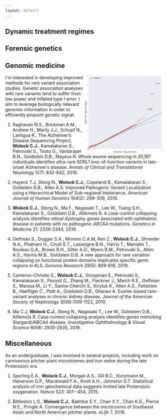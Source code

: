 ```yaml
---
layout: default
---
```


## Dynamic treatment regimes

## Forensic genetics

## Genomic medicine

<img src = "collapsing_qq.png" style="float:right;width:50%">

I'm interested in developing improved methods for rare variant association studies. Genetic association analyses with rare variants tend to suffer from low power and inflated type I error. I aim to leverage biologically relevant genomic information in order to efficiently pinpoint genetic signal. 

1. Raghavan N.S., Brickman A.M., Andrew H., Manly J.J., Schupf N., Lantigua R., The Alzheimer’s Disease Sequencing Project, **Wolock C.J.**, Kamalakaran S., Petrovski S., Tosto G., Vardarajan B.N., Goldstein D.B., Mayeux R. Whole exome sequencing in 20,197 individuals identifies ultra-rare SORL1 loss-of-function variants in late-onset Alzheimer’s disease. *Annals of Clinical and Translational Neurology* 5(7): 832-842, 2018.

2. Hayeck T.J, Stong N., **Wolock C.J.**, Copeland B., Kamalakaran S., Goldstein D.B., Allen A.S. Improved Pathogenic Variant Localization using a Hierarchical Model of Sub-regional Intolerance. *American Journal of Human Genetics* 104(2): 299-309, 2019.

3. **Wolock C.J.**, Stong N., Ma F., Nagasaki T., Lee W., Tsang S.H., Kamalakaran S., Goldstein D.B., Allikmets R. A case-control collapsing analysis identifies retinal dystrophy genes associated with ophthalmic disease in patients with no pathogenic *ABCA4* mutations. *Genetics in Medicine* 21: 2336-2344, 2019. 

 4. Gelfman S., Dugger S.A., Moreno C.A.M, Ren Z., **Wolock C.J.**, Shneider N.A., Phatnani H., Cirulli E.T., Lasseigne B.N., Harris T., Maniatis T., Rouleau G.A., Brown R.H., Gitler A.D., Myers R.M., Petrovski S., Allen A.S., Harms M.B., Goldstein D.B. A new approach for rare variation collapsing on functional protein domains implicates specific genic regions in ALS. *Genome Research* 29(5): 809-818, 2019. 
   
 5. Cameron-Christie S., **Wolock C.J.**, Groopman E., Petrovski S., Kamalakaran S., Povysil G., Zhang M., Fleckner J., March R.E., Gelfman S., Marasa M., Li Y., Sanna-Cherchi S., Kiryluk K., Allen A.S., Fellström B., Haefliger C., Platt A., Goldstein D.B., Gharavi A. Exome-based rare-variant analyses in chronic kidney disease. *Journal of the American Society of Nephrology* 30(6):1109-1122, 2019.

6. Ma C.J, **Wolock C.J.**, Stong N., Nagasaki T., Lee W., Goldstein D.B., Allikmets R. Case-control collapsing analysis identifies genes mimicking Stargardt/ABCA4 disease. *Investigative Ophthalmology & Visual Science* 60(9): 2935-2935, 2019.

## Miscellaneous

As an undergraduate, I was involved in several projects, including work on carnivorous pitcher plant microbiomes and iron redox during the late Proterozoic era. 

1. Sperling E.A., **Wolock C.J.**, Morgan A.S., Gill B.C., Kunzmann M., Halverson G.P., Macdonald F.A., Knoll A.H., Johnston D.T.  Statistical analysis of iron geochemical data suggests limited late Proterozoic oxygenation. *Nature* 523: 451--454, 2015.

2. Bittleston L.S., **Wolock C.J.**, Bakhtiar E.Y., Chan X.Y., Chan K.G., Pierce N.E., Pringle A. Convergence between the microcosms of Southeast Asian and North American pitcher
   plants. *eLife* 7, 2018. 

<!---
## Papers

### Theory & Methodology

1. [Variance-adaptive confidence sequences by betting](https://arxiv.org/pdf/2010.09686.pdf)\\
	I. Waudby-Smith and A. Ramdas

2. [Confidence sequences for sampling without replacement](https://arxiv.org/pdf/2006.04347.pdf)\\
	I. Waudby-Smith and A. Ramdas\\
	NeurIPS (2020)

### Applications

1. [Using Both Time Tradeoff and Discrete Choice Experiments in Valuing the EQ-5D: Impact of Model Misspecification on Value Sets](https://journals.sagepub.com/doi/full/10.1177/0272989X20924019?casa_token=t1lzCUY2vb0AAAAA%3AxQMLwfFJC5bp7jxtUbYSHpHXeIY9fzZR1vlmq7Xqx7iWKLsK5OFSJYVJHotwrxuxVCo19QCI_S1VTw)\\
	I. Waudby-Smith, A. S. Pickard, F. Xie, E. M. Pullenayegum\\
	Medical Decision Making (2020)

2. [Sentiment in nursing notes as an indicator of out-of-hospital mortality in intensive care patients](https://journals.plos.org/plosone/article?id=10.1371/journal.pone.0198687)\\
	I. Waudby-Smith, N. Tran, J. A. Dubin, J. Lee\\
	PLoS one (2018)
-->
